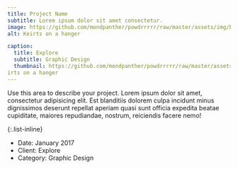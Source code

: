 ```yaml
---
title: Project Name
subtitle: Lorem ipsum dolor sit amet consectetur.
image: https://github.com/mondpanther/powdrrrrr/raw/master/assets/img/balance/forposts/flash3.jpg
alt: Keirts on a hanger

caption:
  title: Explore
  subtitle: Graphic Design
  thumbnail: https://github.com/mondpanther/powdrrrrr/raw/master/assets/img/balance/forposts/flash3.jpg
irts on a hanger
---
```

Use this area to describe your project. Lorem ipsum dolor sit amet, consectetur adipisicing elit. Est blanditiis dolorem culpa incidunt minus dignissimos deserunt repellat aperiam quasi sunt officia expedita beatae cupiditate, maiores repudiandae, nostrum, reiciendis facere nemo!

{:.list-inline}
- Date: January 2017
- Client: Explore
- Category: Graphic Design

